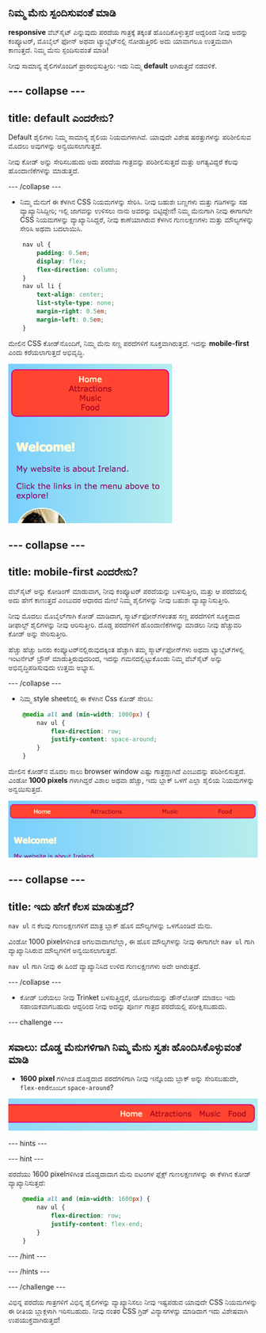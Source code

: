 ## ನಿಮ್ಮ ಮೆನು ಸ್ಪಂದಿಸುವಂತೆ ಮಾಡಿ

**responsive** ವೆಬ್‌ಸೈಟ್ ಎನ್ನುವುದು ಪರದೆಯ ಗಾತ್ರಕ್ಕೆ ತಕ್ಕಂತೆ ಹೊಂದಿಕೊಳ್ಳುತ್ತದೆ ಆದ್ದರಿಂದ ನೀವು ಅದನ್ನು ಕಂಪ್ಯೂಟರ್, ಮೊಬೈಲ್ ಫೋನ್ ಅಥವಾ ಟ್ಯಾಬ್ಲೆಟ್‌ನಲ್ಲಿ ನೋಡುತ್ತಿರಲಿ ಅದು ಯಾವಾಗಲೂ ಉತ್ತಮವಾಗಿ ಕಾಣುತ್ತದೆ. ನಿಮ್ಮ ಮೆನು ಸ್ಪಂದಿಸುವಂತೆ ಮಾಡಿ!

ನೀವು ಸಾಮಾನ್ಯ ಶೈಲಿಗಳೊಂದಿಗೆ ಪ್ರಾರಂಭಿಸುತ್ತೀರಿ: ಇದು ನಿಮ್ಮ **default** ಆಗಿರುತ್ತದೆ ನಡವಳಿಕೆ.

--- collapse ---
---
title: default ಎಂದರೇನು?
---

Default ಶೈಲಿಗಳು ನಿಮ್ಮ ಸಾಮಾನ್ಯ ಶೈಲಿಯ ನಿಯಮಗಳಾಗಿವೆ. ಯಾವುದೇ ವಿಶೇಷ ಷರತ್ತುಗಳನ್ನು ಪರಿಶೀಲಿಸುವ ಮೊದಲು ಅವುಗಳನ್ನು ಅನ್ವಯಿಸಲಾಗುತ್ತದೆ.

ನೀವು ಕೋಡ್ ಅನ್ನು ಸೇರಿಸಬಹುದು ಅದು ಪರದೆಯ ಗಾತ್ರವನ್ನು ಪರಿಶೀಲಿಸುತ್ತದೆ ಮತ್ತು ಅಗತ್ಯವಿದ್ದರೆ ಕೆಲವು ಹೊಂದಾಣಿಕೆಗಳನ್ನು ಮಾಡುತ್ತದೆ.

--- /collapse ---

+ ನಿಮ್ಮ ಮೆನುಗೆ ಈ ಕೆಳಗಿನ CSS ನಿಯಮಗಳನ್ನು ಸೇರಿಸಿ. ನೀವು ಬಹುಶಃ ಬಣ್ಣಗಳು ಮತ್ತು ಗಡಿಗಳನ್ನು ಸಹ ವ್ಯಾಖ್ಯಾನಿಸಿದ್ದೀರಿ; ಇಲ್ಲಿ ಜಾಗವನ್ನು ಉಳಿಸಲು ನಾನು ಅವರನ್ನು ಬಿಟ್ಟಿದ್ದೇನೆ! ನಿಮ್ಮ ಮೆನುಗಾಗಿ ನೀವು ಈಗಾಗಲೇ CSS ನಿಯಮಗಳನ್ನು ವ್ಯಾಖ್ಯಾನಿಸಿದ್ದರೆ, ನೀವು ಕಾಣೆಯಾಗಿರುವ ಕೆಳಗಿನ ಗುಣಲಕ್ಷಣಗಳು ಮತ್ತು ಮೌಲ್ಯಗಳನ್ನು ಸೇರಿಸಿ ಅಥವಾ ಬದಲಾಯಿಸಿ.

```css
    nav ul {
        padding: 0.5em;
        display: flex;
        flex-direction: column;
    }
    nav ul li {
        text-align: center; 
        list-style-type: none;
        margin-right: 0.5em;
        margin-left: 0.5em;
    }
```

ಮೇಲಿನ CSS ಕೋಡ್‌ನೊಂದಿಗೆ, ನಿಮ್ಮ ಮೆನು ಸಣ್ಣ ಪರದೆಗಳಿಗೆ ಸೂಕ್ತವಾಗಿರುತ್ತದೆ. ಇದನ್ನು **mobile-first** ಎಂದು ಕರೆಯಲಾಗುತ್ತದೆ ಅಭಿವೃದ್ಧಿ.

![ಮೆನು ಐಟಂಗಳನ್ನು ಸಣ್ಣ ಪರದೆಯಲ್ಲಿ ಲಂಬವಾಗಿ ಜೋಡಿಸಲಾಗಿದೆ](images/responsiveMenuMobile.png)

--- collapse ---
---
title: mobile-first ಎಂದರೇನು?
---

ವೆಬ್‌ಸೈಟ್ ಅನ್ನು ಕೋಡಿಂಗ್ ಮಾಡುವಾಗ, ನೀವು ಕಂಪ್ಯೂಟರ್ ಪರದೆಯನ್ನು ಬಳಸುತ್ತೀರಿ, ಮತ್ತು ಆ ಪರದೆಯಲ್ಲಿ ಅದು ಹೇಗೆ ಕಾಣುತ್ತದೆ ಎಂಬುದರ ಆಧಾರದ ಮೇಲೆ ನಿಮ್ಮ ಶೈಲಿಗಳನ್ನು ನೀವು ಬಹುಶಃ ವ್ಯಾಖ್ಯಾನಿಸುತ್ತೀರಿ.

ನೀವು ಮೊದಲು ಮೊಬೈಲ್‌ಗಾಗಿ ಕೋಡ್ ಮಾಡಿದಾಗ, ಸ್ಮಾರ್ಟ್‌ಫೋನ್‌ಗಳಂತಹ ಸಣ್ಣ ಪರದೆಗಳಿಗೆ ಸೂಕ್ತವಾದ ಡೀಫಾಲ್ಟ್ ಶೈಲಿಗಳನ್ನು ನೀವು ಆರಿಸುತ್ತೀರಿ. ದೊಡ್ಡ ಪರದೆಗಳಿಗೆ ಹೊಂದಾಣಿಕೆಗಳನ್ನು ಮಾಡಲು ನೀವು ಹೆಚ್ಚುವರಿ ಕೋಡ್ ಅನ್ನು ಸೇರಿಸುತ್ತೀರಿ.

ಹೆಚ್ಚು ಹೆಚ್ಚು ಜನರು ಕಂಪ್ಯೂಟರ್‌ನಲ್ಲಿರುವುದಕ್ಕಿಂತ ಹೆಚ್ಚಾಗಿ ತಮ್ಮ ಸ್ಮಾರ್ಟ್‌ಫೋನ್‌ಗಳು ಅಥವಾ ಟ್ಯಾಬ್ಲೆಟ್‌ಗಳಲ್ಲಿ ಇಂಟರ್ನೆಟ್ ಬ್ರೌಸ್ ಮಾಡುತ್ತಿರುವುದರಿಂದ, ಇದನ್ನು ಗಮನದಲ್ಲಿಟ್ಟುಕೊಂಡು ನಿಮ್ಮ ವೆಬ್‌ಸೈಟ್ ಅನ್ನು ಅಭಿವೃದ್ಧಿಪಡಿಸುವುದು ಉತ್ತಮ ಅಭ್ಯಾಸ.

--- /collapse ---

+ ನಿಮ್ಮ style sheet‌ನಲ್ಲಿ ಈ ಕೆಳಗಿನ Css ಕೋಡ್ ಸೇರಿಸಿ:

```css
    @media all and (min-width: 1000px) {
        nav ul {
            flex-direction: row;
            justify-content: space-around;
        }
    }
```

ಮೇಲಿನ ಕೋಡ್‌ನ ಮೊದಲ ಸಾಲು browser window ಎಷ್ಟು ಗಾತ್ರದ್ದಾಗಿದೆ ಎಂಬುದನ್ನು ಪರಿಶೀಲಿಸುತ್ತದೆ. ವಿಂಡೋ **1000 pixels**‌ ಗಳಾಗಿದ್ದರೆ ವಿಶಾಲ ಅಥವಾ ಹೆಚ್ಚು, ಇದು ಬ್ಲಾಕ್ ಒಳಗೆ ಎಲ್ಲಾ ಶೈಲಿಯ ನಿಯಮಗಳನ್ನು ಅನ್ವಯಿಸುತ್ತದೆ.

![Menu items spaced evenly across one line on a wider screen](images/responsiveMenuMedium.png)

--- collapse ---
---
title: ಇದು ಹೇಗೆ ಕೆಲಸ ಮಾಡುತ್ತದೆ?
---

`nav ul` ನ ಕೆಲವು ಗುಣಲಕ್ಷಣಗಳಿಗೆ ಮಾತ್ರ ಬ್ಲಾಕ್ ಹೊಸ ಮೌಲ್ಯಗಳನ್ನು ಒಳಗೊಂಡಿದೆ ಮೆನು.

ವಿಂಡೋ 1000 pixel‌ಗಳಿಗಿಂತ ಅಗಲವಾದಾಗಲೆಲ್ಲಾ, ಈ ಹೊಸ ಮೌಲ್ಯಗಳನ್ನು ನೀವು ಈಗಾಗಲೇ `nav ul` ಗಾಗಿ ವ್ಯಾಖ್ಯಾನಿಸಿರುವ ಮೌಲ್ಯಗಳಿಗೆ ಅನ್ವಯಿಸಲಾಗುತ್ತದೆ.

`nav ul` ಗಾಗಿ ನೀವು ಈ ಹಿಂದೆ ವ್ಯಾಖ್ಯಾನಿಸಿದ ಉಳಿದ ಗುಣಲಕ್ಷಣಗಳು ಅದೇ ಆಗಿರುತ್ತದೆ.

--- /collapse ---

+ ಕೋಡ್ ಬರೆಯಲು ನೀವು Trinket ಬಳಸುತ್ತಿದ್ದರೆ, ಯೋಜನೆಯನ್ನು ಡೌನ್‌ಲೋಡ್ ಮಾಡಲು ಇದು ಸಹಾಯಕವಾಗಬಹುದು ಆದ್ದರಿಂದ ನೀವು ಅದನ್ನು ಪೂರ್ಣ ಗಾತ್ರದ ಪರದೆಯಲ್ಲಿ ಪರೀಕ್ಷಿಸಬಹುದು.

--- challenge ---

## ಸವಾಲು: ದೊಡ್ಡ ಮೆನುಗಳಿಗಾಗಿ ನಿಮ್ಮ ಮೆನು ಸ್ವತಃ ಹೊಂದಿಸಿಕೊಳ್ಳುವಂತೆ ಮಾಡಿ

+ **1600 pixel** ‌ಗಳಿಗಿಂತ ದೊಡ್ಡದಾದ ಪರದೆಗಳಿಗಾಗಿ ನೀವು ಇನ್ನೊಂದು ಬ್ಲಾಕ್ ಅನ್ನು ಸೇರಿಸಬಹುದೇ, `flex-end‌ನೊಂದಿಗೆ` `space-around`?

![Menu items to the right on a wide screen](images/responsiveMenuWide.png)

--- hints ---


--- hint ---

ಪರದೆಯು 1600 pixel‌ಗಳಿಗಿಂತ ದೊಡ್ಡದಾದಾಗ ಮೆನು ಐಟಂಗಳ ಫ್ಲೆಕ್ಸ್ ಗುಣಲಕ್ಷಣಗಳನ್ನು ಈ ಕೆಳಗಿನ ಕೋಡ್ ವ್ಯಾಖ್ಯಾನಿಸುತ್ತದೆ:

```css
    @media all and (min-width: 1600px) {
        nav ul {
            flex-direction: row;
            justify-content: flex-end;
        }
    }  
```

--- /hint ---

--- /hints ---

--- /challenge ---

ವಿಭಿನ್ನ ಪರದೆಯ ಗಾತ್ರಗಳಿಗೆ ವಿಭಿನ್ನ ಶೈಲಿಗಳನ್ನು ವ್ಯಾಖ್ಯಾನಿಸಲು ನೀವು ಇಷ್ಟಪಡುವ ಯಾವುದೇ CSS ನಿಯಮಗಳನ್ನು ಈ ರೀತಿಯ ಬ್ಲಾಕ್ಗಳಾಗಿ ಇರಿಸಬಹುದು. ನೀವು ನಂತರ CSS ಗ್ರಿಡ್ ವಿನ್ಯಾಸಗಳನ್ನು ಮಾಡಿದಾಗ ಇದು ವಿಶೇಷವಾಗಿ ಉಪಯುಕ್ತವಾಗಿರುತ್ತದೆ!